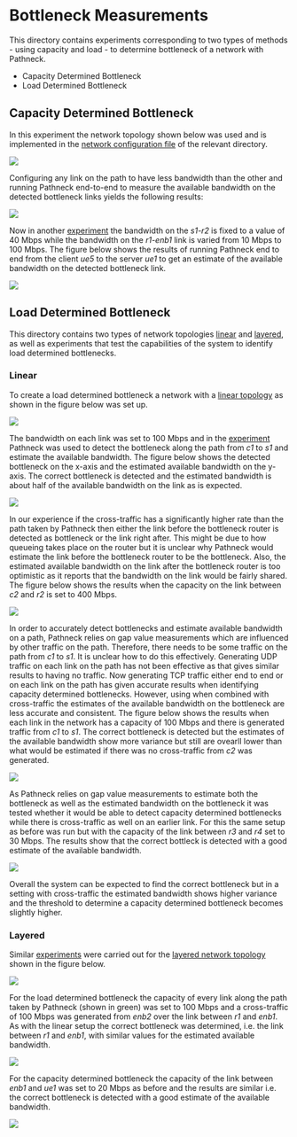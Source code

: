 # Bottleneck Measurements
This directory contains experiments corresponding to two types of methods - using capacity and load - to determine bottleneck of a network with Pathneck.
- Capacity Determined Bottleneck
- Load Determined Bottleneck

## Capacity Determined Bottleneck
In this experiment the network topology shown below was
used and is implemented in the 
[network configuration file](./capacity-determined-bottleneck/layered-network/real_world-bw-limited.py)
of the relevant directory.

![](../../measurements/graphs/layered-topology.png)

Configuring any link on the path to have less bandwidth
than the other and running Pathneck end-to-end to measure
the available bandwidth on the detected bottleneck links
yields the following results:

![](../../measurements/bottleneck/capacity/pathneck-bandwidth-measurements-real-world.png)


Now in another [experiment](./capacity-determined-bottleneck/layered-network/real-world-experiment-bw-limited.py)
the bandwidth on the *s1-r2* is fixed to a value of 40 Mbps while the bandwidth 
on the *r1-enb1* link is varied from 10 Mbps to 100 Mbps. The figure below
shows the results of running Pathneck end to end from the client
*ue5* to the server *ue1* to get an estimate of the available bandwidth on the
detected bottleneck link.

![](../../measurements/bottleneck/capacity/pathneck-bandwidth-measurements-surpass-bw.png)

## Load Determined Bottleneck
This directory contains two types of network topologies [linear](../topologies/linear.py)
and [layered](load-determined-bottleneck/layered-network/real_world-load-determined.py), as well as experiments that test the capabilities of the system
to identify load determined bottlenecks.

### Linear
To create a load determined bottleneck a network with a [linear topology](../topologies/linear.py)
as shown in the figure below was set up.

![](../../measurements/graphs/linear.png)

The bandwidth on each link was set to 100 Mbps and in the [experiment](load-determined-bottleneck/linear-network/pathneck-bw-measurements.py)
Pathneck was used to detect the bottleneck along the path from *c1* to *s1*
and estimate the available bandwidth. The figure below shows
the detected bottleneck on the x-axis and the estimated available
bandwidth on the y-axis. The correct bottleneck is detected and
the estimated bandwidth is about half of the available bandwidth
on the link as is expected.

![](../../measurements/bottleneck/load/pathneck-boxplot-100.png)

In our experience if the cross-traffic has a significantly higher
rate than the path taken by Pathneck then either the link before
the bottleneck router is detected as bottleneck or the link right
after. This might be due to how queueing takes place on the router
but it is unclear why Pathneck would estimate the link before the 
bottleneck router to be the bottleneck. Also, the estimated available
bandwidth on the link after the bottleneck router is too
optimistic as it reports that the bandwidth on the link
would be fairly shared. The figure below shows the results when the capacity
on the link between *c2* and *r2* is set to 400 Mbps.

![](../../measurements/bottleneck/load/pathneck-boxplot-400.png)

In order to accurately detect bottlenecks and estimate available
bandwidth on a path, Pathneck relies on gap value measurements
which are influenced by other traffic on the path. Therefore,
there needs to be some traffic on the path from *c1* to *s1*.
It is unclear how to do this effectively. Generating UDP traffic
on each link on the path has not been effective as that gives
similar results to having no traffic. Now generating TCP traffic
either end to end or on each link on the path has given accurate
results when identifying capacity determined bottlenecks. However, 
using when combined with cross-traffic the estimates of the 
available bandwidth on the bottleneck are less accurate and 
consistent. The figure below shows the results when each link
in the network has a capacity of 100 Mbps and there is generated
traffic from *c1* to *s1*. The correct bottleneck is detected
but the estimates of the available bandwidth show more variance
but still are ovearll lower than what would be estimated if there was
no cross-traffic from *c2* was generated.

![](../../measurements/bottleneck/load/pathneck-boxplot-100-background.png)

As Pathneck relies on gap value measurements to estimate
both the bottleneck as well as the estimated bandwidth
on the bottleneck it was tested whether it would be able
to detect capacity determined bottlenecks while there
is cross-traffic as well on an earlier link. For this the
same setup as before was run but with the capacity of the 
link between *r3* and *r4* set to 30 Mbps. The results 
show that the correct bottleck is detected 
with a good estimate of the available bandwidth.

![](../../measurements/bottleneck/load/pathneck-boxplot-linear-cap30.png)

Overall the system can be expected to find the correct bottleneck
but in a setting with cross-traffic the estimated bandwidth
shows higher variance and the threshold to determine a capacity determined
bottleneck becomes slightly higher.

### Layered
Similar [experiments](./load-determined-bottleneck/layered-network/real-world-experiment-load-determined.py)
were carried out for the [layered network topology](./load-determined-bottleneck/layered-network/real_world-load-determined.py)
shown in the figure below.

![](../../measurements/graphs/layered-load-topology.png)

For the load determined bottleneck the capacity of every
link along the path taken by Pathneck (shown in green)
was set to 100 Mbps and a cross-traffic of 100 Mbps
was generated from *enb2* over the link between *r1* and
*enb1*. As with the linear setup the correct
bottleneck was determined, i.e. the link between *r1* and *enb1*,
with similar values for the estimated available bandwidth.

![](../../measurements/bottleneck/load/pathneck-boxplot-real-world-load100.png)

For the capacity determined bottleneck the capacity of the
link between *enb1* and *ue1* was set to 20 Mbps as before
and the results are similar i.e. the correct bottleneck is
detected with a good estimate of the available bandwidth.

![](../../measurements/bottleneck/load/pathneck-boxplot-20-cap.png)
